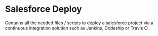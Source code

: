Salesforce Deploy
=================

Contains all the needed files / scripts to deploy a salesforce project via a continuous integration solution such as Jenkins, Codeship or Travis CI.
